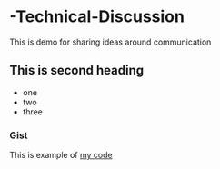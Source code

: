 # -Technical-Discussion
This is demo for sharing ideas around communication


## This is second heading

* one
* two
* three 

### Gist

This is example of [my code](https://gist.github.com/Madhuramagiri/d756b49f0bd6889694d7c8f1ddaae1e3)

